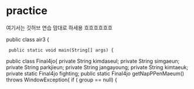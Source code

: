 # practice
여기서는 깃허브 연습 맘대로 하세용
흐흐흐흐흐흐



public class air3 {

     public static void main(String[] args) {

  public class Final4jo{
  private String kimdaseul;
  private String simgaeun;
  private String parkjieun;
  private String jangayoung;
  private String kimtaeuk;
  private static Final4jo fighting;
  public static Final4jo getNapPPenMaeum() throws WindowException{
  if ( group == null)
  {
    
  
